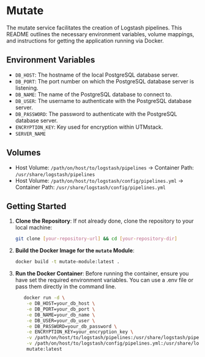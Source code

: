 # Mutate

The mutate service facilitates the creation of Logstash pipelines. This README outlines the necessary environment variables, volume mappings, and instructions for getting the application running via Docker.

## Environment Variables

- `DB_HOST`: The hostname of the local PostgreSQL database server.
- `DB_PORT`: The port number on which the PostgreSQL database server is listening.
- `DB_NAME`: The name of the PostgreSQL database to connect to.
- `DB_USER`: The username to authenticate with the PostgreSQL database server.
- `DB_PASSWORD`: The password to authenticate with the PostgreSQL database server.
- `ENCRYPTION_KEY`: Key used for encryption within UTMstack.
- `SERVER_NAME`

## Volumes

- Host Volume: `/path/on/host/to/logstash/pipelines` -> Container Path: `/usr/share/logstash/pipelines`
- Host Volume: `/path/on/host/to/logstash/config/pipelines.yml` -> Container Path: `/usr/share/logstash/config/pipelines.yml`

## Getting Started

1. **Clone the Repository**: If not already done, clone the repository to your local machine:
   ```bash
   git clone [your-repository-url] && cd [your-repository-dir]
    ```
   
2. **Build the Docker Image for the `mutate` Module**:
   ```bash
   docker build -t mutate-module:latest .
   ```

3. **Run the Docker Container**:
Before running the container, ensure you have set the required environment variables. You can use a .env file or pass them directly in the command line.

    ```bash
       docker run -d \
        -e DB_HOST=your_db_host \
        -e DB_PORT=your_db_port \
        -e DB_NAME=your_db_name \
        -e DB_USER=your_db_user \
        -e DB_PASSWORD=your_db_password \
        -e ENCRYPTION_KEY=your_encryption_key \
        -v /path/on/host/to/logstash/pipelines:/usr/share/logstash/pipelines \
        -v /path/on/host/to/logstash/config/pipelines.yml:/usr/share/logstash/config/pipelines.yml \
        mutate:latest
   ```
